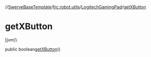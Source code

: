 //[SwerveBaseTemplate](../../../index.md)/[frc.robot.utils](../index.md)/[LogitechGamingPad](index.md)/[getXButton](get-x-button.md)

# getXButton

[jvm]\

public boolean[getXButton](get-x-button.md)()
